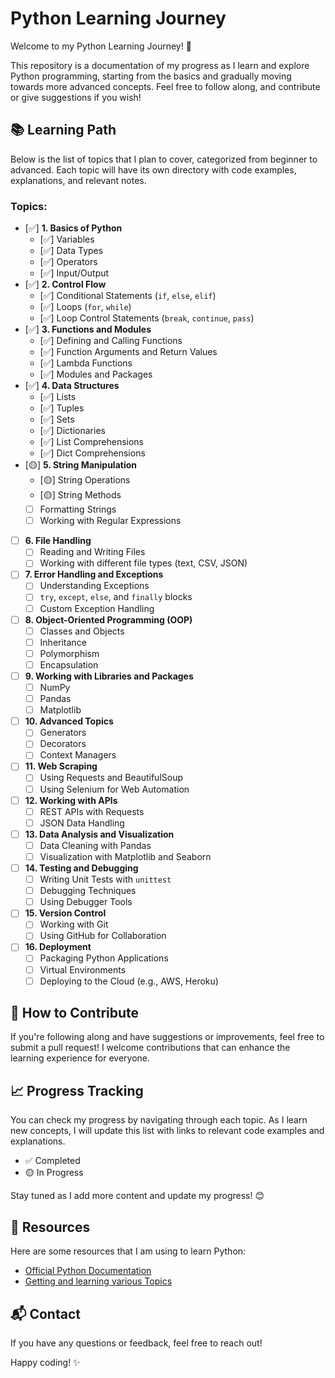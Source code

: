 # Python Learning Journey

Welcome to my Python Learning Journey! 🚀

This repository is a documentation of my progress as I learn and explore Python programming, starting from the basics and gradually moving towards more advanced concepts. Feel free to follow along, and contribute or give suggestions if you wish!

## 📚 Learning Path

Below is the list of topics that I plan to cover, categorized from beginner to advanced. Each topic will have its own directory with code examples, explanations, and relevant notes.

### Topics:
- [✅] **1. Basics of Python**
  - [✅] Variables
  - [✅] Data Types
  - [✅] Operators
  - [✅] Input/Output
- [✅] **2. Control Flow**
  - [✅] Conditional Statements (`if`, `else`, `elif`)
  - [✅] Loops (`for`, `while`)
  - [✅] Loop Control Statements (`break`, `continue`, `pass`)
- [✅] **3. Functions and Modules**
  - [✅] Defining and Calling Functions
  - [✅] Function Arguments and Return Values
  - [✅] Lambda Functions
  - [✅] Modules and Packages
- [✅] **4. Data Structures**
  - [✅] Lists
  - [✅] Tuples
  - [✅] Sets
  - [✅] Dictionaries
  - [✅] List Comprehensions
  - [✅] Dict Comprehensions
- [🟡] **5. String Manipulation**
  - [🟡] String Operations
  - [🟡] String Methods
  - [ ] Formatting Strings
  - [ ] Working with Regular Expressions
- [ ] **6. File Handling**
  - [ ] Reading and Writing Files
  - [ ] Working with different file types (text, CSV, JSON)
- [ ] **7. Error Handling and Exceptions**
  - [ ] Understanding Exceptions
  - [ ] `try`, `except`, `else`, and `finally` blocks
  - [ ] Custom Exception Handling
- [ ] **8. Object-Oriented Programming (OOP)**
  - [ ] Classes and Objects
  - [ ] Inheritance
  - [ ] Polymorphism
  - [ ] Encapsulation
- [ ] **9. Working with Libraries and Packages**
  - [ ] NumPy
  - [ ] Pandas
  - [ ] Matplotlib
- [ ] **10. Advanced Topics**
  - [ ] Generators
  - [ ] Decorators
  - [ ] Context Managers
- [ ] **11. Web Scraping**
  - [ ] Using Requests and BeautifulSoup
  - [ ] Using Selenium for Web Automation
- [ ] **12. Working with APIs**
  - [ ] REST APIs with Requests
  - [ ] JSON Data Handling
- [ ] **13. Data Analysis and Visualization**
  - [ ] Data Cleaning with Pandas
  - [ ] Visualization with Matplotlib and Seaborn
- [ ] **14. Testing and Debugging**
  - [ ] Writing Unit Tests with `unittest`
  - [ ] Debugging Techniques
  - [ ] Using Debugger Tools
- [ ] **15. Version Control**
  - [ ] Working with Git
  - [ ] Using GitHub for Collaboration
- [ ] **16. Deployment**
  - [ ] Packaging Python Applications
  - [ ] Virtual Environments
  - [ ] Deploying to the Cloud (e.g., AWS, Heroku)
  
## 🚀 How to Contribute

If you're following along and have suggestions or improvements, feel free to submit a pull request! I welcome contributions that can enhance the learning experience for everyone.

## 📈 Progress Tracking

You can check my progress by navigating through each topic. As I learn new concepts, I will update this list with links to relevant code examples and explanations.

- ✅ Completed
- 🟡 In Progress

Stay tuned as I add more content and update my progress! 😊

## 🔗 Resources

Here are some resources that I am using to learn Python:
- [Official Python Documentation](https://docs.python.org/3/)
- [Getting and learning various Topics](https://chatgpt.com/)

## 📬 Contact

If you have any questions or feedback, feel free to reach out!

Happy coding! ✨
